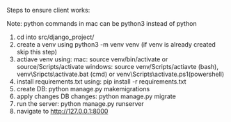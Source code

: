 


Steps to ensure client works:

Note: python commands in mac can be python3 instead of python

1. cd into src/django_project/
2. create a venv using python3 -m venv venv (if venv is already created skip this step)
3. actiave venv using:
    mac: source venv/bin/activate or source/Scripts/activate
    windows: source venv/Scripts/actiavte (bash), venv\Sripcts\activate.bat (cmd) or venv\Scripts\activate.ps1(powershell)
4. install requirements.txt using:
    pip install -r requirements.txt
5. create DB:
    python manage.py makemigrations
6. apply changes DB changes:
    python manage.py migrate
7. run the server:
    python manage.py runserver
8. navigate to http://127.0.0.1:8000